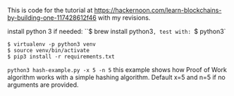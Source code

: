 This is code for the tutorial at https://hackernoon.com/learn-blockchains-by-building-one-117428612f46 with my revisions. 

install python 3 if needed: ``$ brew install python3`, test with: `$ python3`

```
$ virtualenv -p python3 venv
$ source venv/bin/activate
$ pip3 install -r requirements.txt
```

`python3 hash-example.py -x 5 -n 5` this example shows how Proof of Work algorithm works with a simple hashing algorithm. Default x=5 and n=5 if no arguments are provided.

